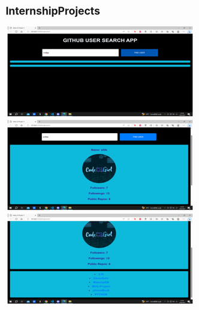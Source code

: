# InternshipProjects
<div style="display: flex; flex-wrap: wrap; justify-content: center;">
  <img src='images/image3.png' height=240 width=550 style="margin: 5px;">
  <img src='images/image2.png' height=240 width=550 style="margin: 5px;">
  <img src='images/image.png' height=240 width=550 style="margin: 5px;">
</div>
